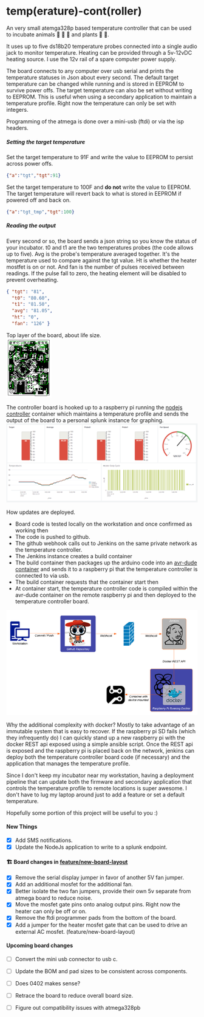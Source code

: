 # temp(erature)-cont(roller)

An very small atemga328p based temperature controller that can be used to incubate animals :lizard: :honeybee: :hatching_chick: and plants :rose: :cactus:. 

It uses up to five ds18b20 temperature probes connected into a single audio jack to monitor temperature.
Heating can be provided through a 5v-12vDC heating source.  I use the 12v rail of a spare computer power supply.

The board connects to any computer over usb serial and prints the temperature statuses in Json about every second.  The 
default target temperature can be changed while running and is stored in EEPROM to survive power offs.  The target temperature 
can also be set without writing to EEPROM.  This is useful when using a secondary application to maintain a temperature profile.
Right now the temperature can only be set with integers.
 
Programming of the atmega is done over a mini-usb (ftdi) or via the isp headers.

##### Setting the target temperature

Set the target temperature to 91F and write the value to EEPROM to persist across power offs.
```json
{"a":"tgt","tgt":91} 
```

Set the target temperature to 100F and **do not** write the value to EEPROM.  The target temperature will revert back to what is stored in EEPROM if powered off and back on.
```json
{"a":"tgt_tmp","tgt":100}
``` 

##### Reading the output
Every second or so, the board sends a json string so you know the status of your incubator.  t0 and t1 are the two 
temperatures probes (the code allows up to five).  Avg is the probe's temperature averaged together.  It's the temperature
used to compare against the tgt value.  Ht is whether the heater mostfet is on or not.  And fan is the number of pulses received between readings.  If the pulse fall to zero, the heating element will be disabled to prevent overheating.
```json
{ "tgt": "81",
  "t0": "80.60",
  "t1": "81.50",
  "avg": "81.05",
  "ht": "0",
  "fan": "126" }
``` 
 

Top layer of the board, about life size.  
![Board Top](./resources/board.png)

The controller board is hooked up to a raspberry pi running the [nodejs controller](nodejs/src/main/controller) container which
maintains a temperature profile and sends the output of the board to a personal splunk instance for graphing.   
![SplunkPanel](./resources/splunk.png)

How updates are deployed.

- Board code is tested locally on the workstation and once confirmed as working then
- The code is pushed to github.
- The github webhook calls out to Jenkins on the same private network as the temperature controller.
- The Jenkins instance creates a build container
- The build container then packages up the arduino code into an [avr-dude container](https://github.com/wgillaspy/arm64v8-avrdude) and sends it to a raspberry pi that the temperature controller is connected to via usb.
- The build container requests that the container start then
- At container start, the temperature controller code is compiled within the avr-dude container on the remote raspberry pi and then deployed to the temperature controller board.

![Deploy](./resources/deployment.png)

Why the additional complexity with docker?  Mostly to take advantage of an immutable system that is easy to recover.
If the raspberry pi SD fails (which they infrequently do) I can quickly stand up a new raspberry pi with the docker REST api exposed using a simple ansible script.
Once the REST api is exposed and the raspberry pi is placed back on the network, jenkins can deploy both the temperature controller board code (if necessary) and the application that manages the temperature profile.

Since I don't keep my incubator near my workstation, having a deployment pipeline that can update both the firmware and
secondary application that controls the temperature profile to remote locations is super awesome.  I don't have to lug
my laptop around just to add a feature or set a default temperature.


Hopefully some portion of this project will be useful to you :)  

#### New Things
- [x] Add SMS notifications.
- [x] Update the NodeJs application to write to a splunk endpoint. 

#### :building_construction: Board changes in [feature/new-board-layout](https://github.com/wgillaspy/temp-cont/tree/feature/new-board-layout)
- [x] Remove the serial display jumper in favor of another 5V fan jumper.  
- [x] Add an additional mosfet for the additional fan.
- [x] Better isolate the two fan jumpers, provide their own 5v separate from atmega board to reduce noise.  
- [x] Move the mosfet gate pins onto analog output pins.  Right now the heater can only be off or on.
- [x] Remove the ftdi programmer pads from the bottom of the board.
- [x] Add a jumper for the heater mosfet gate that can be used to drive an external AC mosfet. (feature/new-board-layout)

#### Upcoming board changes
- [ ] Convert the mini usb connector to usb c.
- [ ] Update the BOM and pad sizes to be consistent across components.
- [ ] Does 0402 makes sense?  
- [ ] Retrace the board to reduce overall board size.
- [ ] Figure out compatibility issues with atmega328pb


      

